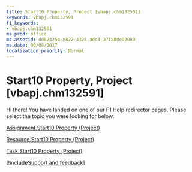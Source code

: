 ```yaml
---
title: Start10 Property, Project [vbapj.chm132591]
keywords: vbapj.chm132591
f1_keywords:
- vbapj.chm132591
ms.prod: office
ms.assetid: dd82425a-e822-4325-add4-37fa8de02080
ms.date: 06/08/2017
localization_priority: Normal
---
```



# Start10 Property, Project [vbapj.chm132591]

Hi there! You have landed on one of our F1 Help redirector pages. Please select the topic you were looking for below.

[Assignment.Start10 Property (Project)](http://msdn.microsoft.com/library/ef9bc83e-30b4-f46e-d6b4-e908a7e773c9%28Office.15%29.aspx)

[Resource.Start10 Property (Project)](http://msdn.microsoft.com/library/72e9a525-9e00-e671-1eba-b6a334269075%28Office.15%29.aspx)

[Task.Start10 Property (Project)](http://msdn.microsoft.com/library/109e18e0-7207-f26a-1090-756984dbe248%28Office.15%29.aspx)

[!include[Support and feedback](~/includes/feedback-boilerplate.md)]